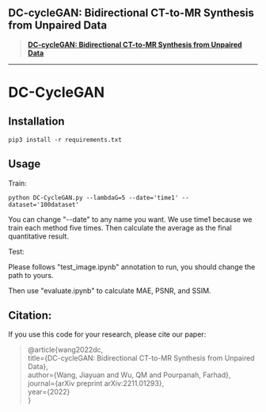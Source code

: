 ## DC-cycleGAN: Bidirectional CT-to-MR Synthesis from Unpaired Data
> [**DC-cycleGAN: Bidirectional CT-to-MR Synthesis from Unpaired Data**](https://arxiv.org/abs/2211.01293)

---

# DC-CycleGAN


## Installation
```
pip3 install -r requirements.txt
```

## Usage
Train:
```
python DC-CycleGAN.py --lambdaG=5 --date='time1' --dataset='100dataset'
```
You can change "--date" to any name you want. We use time1 because we train each method five times. Then calculate the average as the final quantitative result.


Test:

Please follows "test_image.ipynb" annotation to run, you should change the path to yours.

Then use "evaluate.ipynb" to calculate MAE, PSNR, and SSIM.

## Citation:
If you use this code for your research, please cite our paper:
> @article{wang2022dc,
> <br>  title={DC-cycleGAN: Bidirectional CT-to-MR Synthesis from Unpaired Data},
> <br>  author={Wang, Jiayuan and Wu, QM and Pourpanah, Farhad},
> <br>  journal={arXiv preprint arXiv:2211.01293},
> <br>  year={2022}
> <br>}
